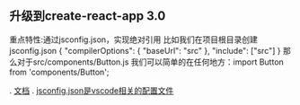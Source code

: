 
## 升级到create-react-app 3.0
重点特性:通过jsconfig.json，实现绝对引用
比如我们在项目根目录创建jsconfig.json
{
  "compilerOptions": {
    "baseUrl": "src"
  },
  "include": ["src"]
}
那么对于src/components/Button.js
我们可以简单的在任何地方：import Button from 'components/Button';


. [文档](https://github.com/ianschmitz/create-react-app/blob/fe7b664ae59f9581e9cd22d6ebecd33c1b5e032f/docusaurus/docs/importing-a-component.md)
. [jsconfig.json是vscode相关的配置文件](https://code.visualstudio.com/docs/languages/jsconfig)

